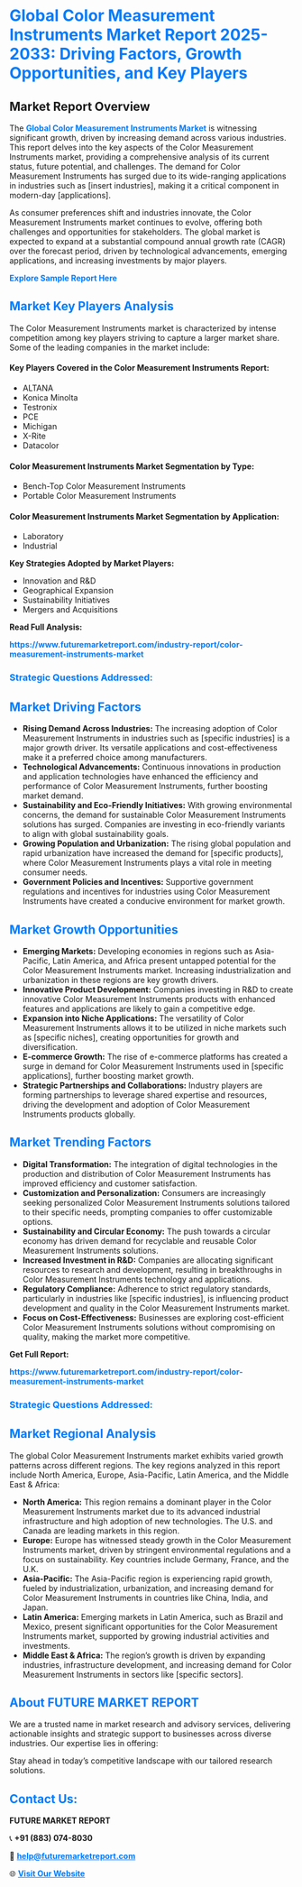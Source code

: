 <h1 style="color: #007BFF;">Global Color Measurement Instruments Market Report 2025-2033: Driving Factors, Growth Opportunities, and Key Players</h1>

<section id="overview">
<h2>Market Report Overview</h2>
<p>The <a href="https://www.futuremarketreport.com/industry-report/color-measurement-instruments-market" style="color: #007BFF; text-decoration: none;"><strong>Global Color Measurement Instruments Market</strong></a> is witnessing significant growth, driven by increasing demand across various industries. This report delves into the key aspects of the Color Measurement Instruments market, providing a comprehensive analysis of its current status, future potential, and challenges. The demand for Color Measurement Instruments has surged due to its wide-ranging applications in industries such as [insert industries], making it a critical component in modern-day [applications].</p>
<p>As consumer preferences shift and industries innovate, the Color Measurement Instruments market continues to evolve, offering both challenges and opportunities for stakeholders. The global market is expected to expand at a substantial compound annual growth rate (CAGR) over the forecast period, driven by technological advancements, emerging applications, and increasing investments by major players.</p>
</section>

<section id="overview">
<p><a href="https://www.futuremarketreport.com/request-sample/reportId=83270" style="color: #007BFF; text-decoration: none;"><strong>Explore Sample Report Here</strong></a></p>
</section>

<section id="key-players">
<h2 style="color: #007BFF;">Market Key Players Analysis</h2>
<p>The Color Measurement Instruments market is characterized by intense competition among key players striving to capture a larger market share. Some of the leading companies in the market include:</p>
<h4>Key Players Covered in the Color Measurement Instruments Report:</h4>
<ul><li>ALTANA</li><li>Konica Minolta</li><li>Testronix</li><li>PCE</li><li>Michigan</li><li>X-Rite</li><li>Datacolor</li></ul>
<h4>Color Measurement Instruments Market Segmentation by Type:</h4>
<ul><li>Bench-Top Color Measurement Instruments</li><li>Portable Color Measurement Instruments</li></ul>

<h4>Color Measurement Instruments Market Segmentation by Application:</h4>
<ul><li>Laboratory</li><li>Industrial</li></ul>
<p><strong>Key Strategies Adopted by Market Players:</strong></p>
<ul>
<li>Innovation and R&D</li>
<li>Geographical Expansion</li>
<li>Sustainability Initiatives</li>
<li>Mergers and Acquisitions</li>
</ul>
</section>

<section>
<p><strong>Read Full Analysis: </strong></p><a href="https://www.futuremarketreport.com/industry-report/color-measurement-instruments-market" style="color: #007BFF; text-decoration: none;"><strong>https://www.futuremarketreport.com/industry-report/color-measurement-instruments-market</strong></a>
<h3 style="color: #007BFF;">Strategic Questions Addressed:</h3>
</section>

<section id="driving-factors">
<h2 style="color: #007BFF;">Market Driving Factors</h2>
<ul>
<li><strong>Rising Demand Across Industries:</strong> The increasing adoption of Color Measurement Instruments in industries such as [specific industries] is a major growth driver. Its versatile applications and cost-effectiveness make it a preferred choice among manufacturers.</li>
<li><strong>Technological Advancements:</strong> Continuous innovations in production and application technologies have enhanced the efficiency and performance of Color Measurement Instruments, further boosting market demand.</li>
<li><strong>Sustainability and Eco-Friendly Initiatives:</strong> With growing environmental concerns, the demand for sustainable Color Measurement Instruments solutions has surged. Companies are investing in eco-friendly variants to align with global sustainability goals.</li>
<li><strong>Growing Population and Urbanization:</strong> The rising global population and rapid urbanization have increased the demand for [specific products], where Color Measurement Instruments plays a vital role in meeting consumer needs.</li>
<li><strong>Government Policies and Incentives:</strong> Supportive government regulations and incentives for industries using Color Measurement Instruments have created a conducive environment for market growth.</li>
</ul>
</section>

<section id="growth-opportunities">
<h2 style="color: #007BFF;">Market Growth Opportunities</h2>
<ul>
<li><strong>Emerging Markets:</strong> Developing economies in regions such as Asia-Pacific, Latin America, and Africa present untapped potential for the Color Measurement Instruments market. Increasing industrialization and urbanization in these regions are key growth drivers.</li>
<li><strong>Innovative Product Development:</strong> Companies investing in R&D to create innovative Color Measurement Instruments products with enhanced features and applications are likely to gain a competitive edge.</li>
<li><strong>Expansion into Niche Applications:</strong> The versatility of Color Measurement Instruments allows it to be utilized in niche markets such as [specific niches], creating opportunities for growth and diversification.</li>
<li><strong>E-commerce Growth:</strong> The rise of e-commerce platforms has created a surge in demand for Color Measurement Instruments used in [specific applications], further boosting market growth.</li>
<li><strong>Strategic Partnerships and Collaborations:</strong> Industry players are forming partnerships to leverage shared expertise and resources, driving the development and adoption of Color Measurement Instruments products globally.</li>
</ul>
</section>

<section id="trending-factors">
<h2 style="color: #007BFF;">Market Trending Factors</h2>
<ul>
<li><strong>Digital Transformation:</strong> The integration of digital technologies in the production and distribution of Color Measurement Instruments has improved efficiency and customer satisfaction.</li>
<li><strong>Customization and Personalization:</strong> Consumers are increasingly seeking personalized Color Measurement Instruments solutions tailored to their specific needs, prompting companies to offer customizable options.</li>
<li><strong>Sustainability and Circular Economy:</strong> The push towards a circular economy has driven demand for recyclable and reusable Color Measurement Instruments solutions.</li>
<li><strong>Increased Investment in R&D:</strong> Companies are allocating significant resources to research and development, resulting in breakthroughs in Color Measurement Instruments technology and applications.</li>
<li><strong>Regulatory Compliance:</strong> Adherence to strict regulatory standards, particularly in industries like [specific industries], is influencing product development and quality in the Color Measurement Instruments market.</li>
<li><strong>Focus on Cost-Effectiveness:</strong> Businesses are exploring cost-efficient Color Measurement Instruments solutions without compromising on quality, making the market more competitive.</li>
</ul>
</section>

<section>
<p><strong>Get Full Report: </strong></p><a href="https://www.futuremarketreport.com/industry-report/color-measurement-instruments-market" style="color: #007BFF; text-decoration: none;"><strong>https://www.futuremarketreport.com/industry-report/color-measurement-instruments-market</strong></a>
<h3 style="color: #007BFF;">Strategic Questions Addressed:</h3>
</section>


<section id="regional-analysis">
<h2 style="color: #007BFF;">Market Regional Analysis</h2>
<p>The global Color Measurement Instruments market exhibits varied growth patterns across different regions. The key regions analyzed in this report include North America, Europe, Asia-Pacific, Latin America, and the Middle East & Africa:</p>
<ul>
<li><strong>North America:</strong> This region remains a dominant player in the Color Measurement Instruments market due to its advanced industrial infrastructure and high adoption of new technologies. The U.S. and Canada are leading markets in this region.</li>
<li><strong>Europe:</strong> Europe has witnessed steady growth in the Color Measurement Instruments market, driven by stringent environmental regulations and a focus on sustainability. Key countries include Germany, France, and the U.K.</li>
<li><strong>Asia-Pacific:</strong> The Asia-Pacific region is experiencing rapid growth, fueled by industrialization, urbanization, and increasing demand for Color Measurement Instruments in countries like China, India, and Japan.</li>
<li><strong>Latin America:</strong> Emerging markets in Latin America, such as Brazil and Mexico, present significant opportunities for the Color Measurement Instruments market, supported by growing industrial activities and investments.</li>
<li><strong>Middle East & Africa:</strong> The region’s growth is driven by expanding industries, infrastructure development, and increasing demand for Color Measurement Instruments in sectors like [specific sectors].</li>
</ul>
</section>

<footer>
<h2 style="color: #007BFF;">About FUTURE MARKET REPORT</h2>
<p>We are a trusted name in market research and advisory services, delivering actionable insights and strategic support to businesses across diverse industries. Our expertise lies in offering:</p>

<p>Stay ahead in today’s competitive landscape with our tailored research solutions.</p>

<h2 style="color: #007BFF;">Contact Us:</h2>
<p><strong>FUTURE MARKET REPORT</strong></p>
<p>📞 <strong>+91 (883) 074-8030</strong></p>
<p>📧 <strong><a href="mailto:help@futuremarketreport.com" style="color: #007BFF;">help@futuremarketreport.com</a></strong></p>
<p>🌐 <strong><a href="https://www.futuremarketreport.com/" style="color: #007BFF;">Visit Our Website</a></strong></p>
</footer>